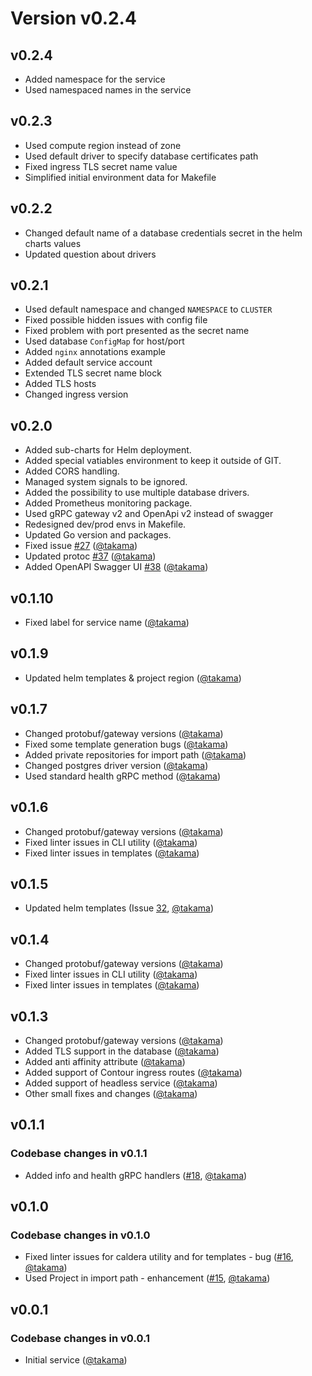 # Version v0.2.4

## v0.2.4

- Added namespace for the service
- Used namespaced names in the service
## v0.2.3

- Used compute region instead of zone
- Used default driver to specify database certificates path
- Fixed ingress TLS secret name value
- Simplified initial environment data for Makefile

## v0.2.2

- Changed default name of a database credentials secret in the helm charts values
- Updated question about drivers

## v0.2.1

- Used default namespace and changed `NAMESPACE` to `CLUSTER`
- Fixed possible hidden issues with config file
- Fixed problem with port presented as the secret name
- Used database `ConfigMap` for host/port
- Added `nginx` annotations example
- Added default service account
- Extended TLS secret name block
- Added TLS hosts
- Changed ingress version

## v0.2.0

- Added sub-charts for Helm deployment.
- Added special vatiables environment to keep it outside of GIT.
- Added CORS handling.
- Managed system signals to be ignored.
- Added the possibility to use multiple database drivers.
- Added Prometheus monitoring package.
- Used gRPC gateway v2 and OpenApi v2 instead of swagger
- Redesigned dev/prod envs in Makefile.
- Updated Go version and packages.
- Fixed issue [#27](https://github.com/takama/caldera/issues/27) ([@takama](https://github.com/takama))
- Updated protoc [#37](https://github.com/takama/caldera/issues/37) ([@takama](https://github.com/takama))
- Added OpenAPI Swagger UI [#38](https://github.com/takama/caldera/issues/38) ([@takama](https://github.com/takama))
## v0.1.10

- Fixed label for service name ([@takama](https://github.com/takama))

## v0.1.9

- Updated helm templates & project region ([@takama](https://github.com/takama))

## v0.1.7

- Changed protobuf/gateway versions ([@takama](https://github.com/takama))
- Fixed some template generation bugs ([@takama](https://github.com/takama))
- Added private repositories for import path ([@takama](https://github.com/takama))
- Changed postgres driver version ([@takama](https://github.com/takama))
- Used standard health gRPC method ([@takama](https://github.com/takama))

## v0.1.6

- Changed protobuf/gateway versions ([@takama](https://github.com/takama))
- Fixed linter issues in CLI utility ([@takama](https://github.com/takama))
- Fixed linter issues in templates ([@takama](https://github.com/takama))

## v0.1.5

- Updated helm templates (Issue [32](https://github.com/takama/caldera/issues/32), [@takama](https://github.com/takama))

## v0.1.4

- Changed protobuf/gateway versions ([@takama](https://github.com/takama))
- Fixed linter issues in CLI utility ([@takama](https://github.com/takama))
- Fixed linter issues in templates ([@takama](https://github.com/takama))

## v0.1.3

- Changed protobuf/gateway versions ([@takama](https://github.com/takama))
- Added TLS support in the database ([@takama](https://github.com/takama))
- Added anti affinity attribute ([@takama](https://github.com/takama))
- Added support of Contour ingress routes ([@takama](https://github.com/takama))
- Added support of headless service ([@takama](https://github.com/takama))
- Other small fixes and changes ([@takama](https://github.com/takama))

## v0.1.1

### Codebase changes in v0.1.1

- Added info and health gRPC handlers ([#18](https://github.com/takama/k8sapp/pull/18), [@takama](https://github.com/takama))

## v0.1.0

### Codebase changes in v0.1.0

- Fixed linter issues for caldera utility and for templates - bug ([#16](https://github.com/takama/k8sapp/pull/16), [@takama](https://github.com/takama))
- Used Project in import path - enhancement ([#15](https://github.com/takama/k8sapp/pull/15), [@takama](https://github.com/takama))

## v0.0.1

### Codebase changes in v0.0.1

- Initial service ([@takama](https://github.com/takama))
